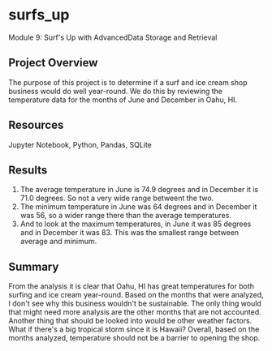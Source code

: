 # surfs_up
Module 9: Surf's Up with AdvancedData Storage and Retrieval 

## Project Overview
The purpose of this project is to determine if a surf and ice cream shop business would do well year-round. We do this by reviewing the temperature data for the months of June and December in Oahu, HI.

## Resources
Jupyter Notebook, Python, Pandas, SQLite

## Results
1. The average temperature in June is 74.9 degrees and in December it is 71.0 degrees. So not a very wide range betweent the two.
2. The minimum temperature in June was 64 degrees and in December it was 56, so a wider range there than the average temperatures.
3. And to look at the maximum temperatures, in June it was 85 degrees and in December it was 83. This was the smallest range between average and minimum.

## Summary
From the analysis it is clear that Oahu, HI has great temperatures for both surfing and ice cream year-round. Based on the months that were analyzed, I don't see why this business wouldn't be sustainable. The only thing would that might need more analysis are the other months that are not accounted. Another thing that should be looked into would be other weather factors. What if there's a big tropical storm since it is Hawaii? Overall, based on the months analyzed, temperature should not be a barrier to opening the shop.
